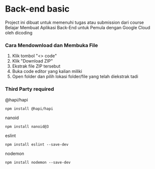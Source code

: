 # Back-end basic

Project ini dibuat untuk memenuhi tugas atau submission dari course Belajar Membuat Aplikasi Back-End untuk Pemula dengan Google Cloud oleh dicoding

### Cara Mendownload dan Membuka File
1. Klik tombol "<> code"
2. Klik "Download ZIP"
3. Ekstrak file ZIP tersebut
4. Buka code editor yang kalian miliki
5. Open folder dan pilih lokasi folder/file yang telah diekstrak tadi

### Third Party required
@hapi/hapi
```
npm install @hapi/hapi
```
nanoid
```
npm install nanoid@3
```
eslint
```
npm install eslint --save-dev 
```
nodemon
```
npm install nodemon --save-dev 
```
